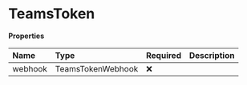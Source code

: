 # TeamsToken

**Properties**

| Name    | Type              | Required | Description |
| :------ | :---------------- | :------- | :---------- |
| webhook | TeamsTokenWebhook | ❌       |             |
